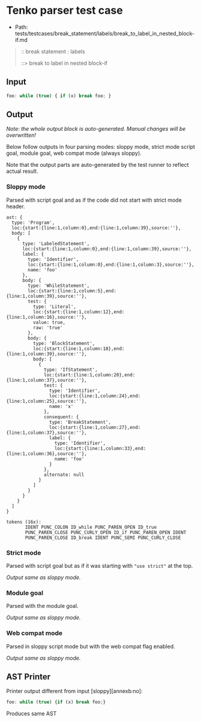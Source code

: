 # Tenko parser test case

- Path: tests/testcases/break_statement/labels/break_to_label_in_nested_block-if.md

> :: break statement : labels
>
> ::> break to label in nested block-if

## Input

`````js
foo: while (true) { if (x) break foo; }
`````

## Output

_Note: the whole output block is auto-generated. Manual changes will be overwritten!_

Below follow outputs in four parsing modes: sloppy mode, strict mode script goal, module goal, web compat mode (always sloppy).

Note that the output parts are auto-generated by the test runner to reflect actual result.

### Sloppy mode

Parsed with script goal and as if the code did not start with strict mode header.

`````
ast: {
  type: 'Program',
  loc:{start:{line:1,column:0},end:{line:1,column:39},source:''},
  body: [
    {
      type: 'LabeledStatement',
      loc:{start:{line:1,column:0},end:{line:1,column:39},source:''},
      label: {
        type: 'Identifier',
        loc:{start:{line:1,column:0},end:{line:1,column:3},source:''},
        name: 'foo'
      },
      body: {
        type: 'WhileStatement',
        loc:{start:{line:1,column:5},end:{line:1,column:39},source:''},
        test: {
          type: 'Literal',
          loc:{start:{line:1,column:12},end:{line:1,column:16},source:''},
          value: true,
          raw: 'true'
        },
        body: {
          type: 'BlockStatement',
          loc:{start:{line:1,column:18},end:{line:1,column:39},source:''},
          body: [
            {
              type: 'IfStatement',
              loc:{start:{line:1,column:20},end:{line:1,column:37},source:''},
              test: {
                type: 'Identifier',
                loc:{start:{line:1,column:24},end:{line:1,column:25},source:''},
                name: 'x'
              },
              consequent: {
                type: 'BreakStatement',
                loc:{start:{line:1,column:27},end:{line:1,column:37},source:''},
                label: {
                  type: 'Identifier',
                  loc:{start:{line:1,column:33},end:{line:1,column:36},source:''},
                  name: 'foo'
                }
              },
              alternate: null
            }
          ]
        }
      }
    }
  ]
}

tokens (16x):
       IDENT PUNC_COLON ID_while PUNC_PAREN_OPEN ID_true
       PUNC_PAREN_CLOSE PUNC_CURLY_OPEN ID_if PUNC_PAREN_OPEN IDENT
       PUNC_PAREN_CLOSE ID_break IDENT PUNC_SEMI PUNC_CURLY_CLOSE
`````

### Strict mode

Parsed with script goal but as if it was starting with `"use strict"` at the top.

_Output same as sloppy mode._

### Module goal

Parsed with the module goal.

_Output same as sloppy mode._

### Web compat mode

Parsed in sloppy script mode but with the web compat flag enabled.

_Output same as sloppy mode._

## AST Printer

Printer output different from input [sloppy][annexb:no]:

````js
foo: while (true) {if (x) break foo;}
````

Produces same AST
